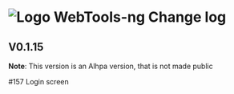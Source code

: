 # ![Logo](https://github.com/WebTools-NG/WebTools-NG/blob/master/src/assets/WebTools-48x48.png) WebTools-ng Change log

## V0.1.15

**Note**:   This version is an Alhpa version, that is not made public

 #157 Login screen
